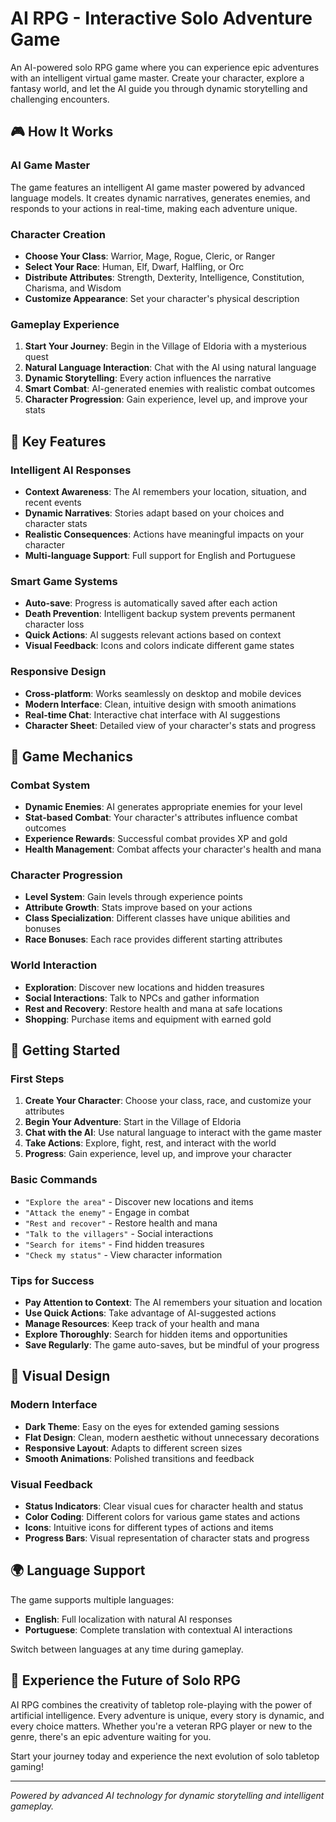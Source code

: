 # AI RPG - Interactive Solo Adventure Game

An AI-powered solo RPG game where you can experience epic adventures with an intelligent virtual game master. Create your character, explore a fantasy world, and let the AI guide you through dynamic storytelling and challenging encounters.

## 🎮 How It Works

### AI Game Master
The game features an intelligent AI game master powered by advanced language models. It creates dynamic narratives, generates enemies, and responds to your actions in real-time, making each adventure unique.

### Character Creation
- **Choose Your Class**: Warrior, Mage, Rogue, Cleric, or Ranger
- **Select Your Race**: Human, Elf, Dwarf, Halfling, or Orc
- **Distribute Attributes**: Strength, Dexterity, Intelligence, Constitution, Charisma, and Wisdom
- **Customize Appearance**: Set your character's physical description

### Gameplay Experience
1. **Start Your Journey**: Begin in the Village of Eldoria with a mysterious quest
2. **Natural Language Interaction**: Chat with the AI using natural language
3. **Dynamic Storytelling**: Every action influences the narrative
4. **Smart Combat**: AI-generated enemies with realistic combat outcomes
5. **Character Progression**: Gain experience, level up, and improve your stats

## 🌟 Key Features

### Intelligent AI Responses
- **Context Awareness**: The AI remembers your location, situation, and recent events
- **Dynamic Narratives**: Stories adapt based on your choices and character stats
- **Realistic Consequences**: Actions have meaningful impacts on your character
- **Multi-language Support**: Full support for English and Portuguese

### Smart Game Systems
- **Auto-save**: Progress is automatically saved after each action
- **Death Prevention**: Intelligent backup system prevents permanent character loss
- **Quick Actions**: AI suggests relevant actions based on context
- **Visual Feedback**: Icons and colors indicate different game states

### Responsive Design
- **Cross-platform**: Works seamlessly on desktop and mobile devices
- **Modern Interface**: Clean, intuitive design with smooth animations
- **Real-time Chat**: Interactive chat interface with AI suggestions
- **Character Sheet**: Detailed view of your character's stats and progress

## 🎯 Game Mechanics

### Combat System
- **Dynamic Enemies**: AI generates appropriate enemies for your level
- **Stat-based Combat**: Your character's attributes influence combat outcomes
- **Experience Rewards**: Successful combat provides XP and gold
- **Health Management**: Combat affects your character's health and mana

### Character Progression
- **Level System**: Gain levels through experience points
- **Attribute Growth**: Stats improve based on your actions
- **Class Specialization**: Different classes have unique abilities and bonuses
- **Race Bonuses**: Each race provides different starting attributes

### World Interaction
- **Exploration**: Discover new locations and hidden treasures
- **Social Interactions**: Talk to NPCs and gather information
- **Rest and Recovery**: Restore health and mana at safe locations
- **Shopping**: Purchase items and equipment with earned gold

## 🚀 Getting Started

### First Steps
1. **Create Your Character**: Choose your class, race, and customize your attributes
2. **Begin Your Adventure**: Start in the Village of Eldoria
3. **Chat with the AI**: Use natural language to interact with the game master
4. **Take Actions**: Explore, fight, rest, and interact with the world
5. **Progress**: Gain experience, level up, and improve your character

### Basic Commands
- `"Explore the area"` - Discover new locations and items
- `"Attack the enemy"` - Engage in combat
- `"Rest and recover"` - Restore health and mana
- `"Talk to the villagers"` - Social interactions
- `"Search for items"` - Find hidden treasures
- `"Check my status"` - View character information

### Tips for Success
- **Pay Attention to Context**: The AI remembers your situation and location
- **Use Quick Actions**: Take advantage of AI-suggested actions
- **Manage Resources**: Keep track of your health and mana
- **Explore Thoroughly**: Search for hidden items and opportunities
- **Save Regularly**: The game auto-saves, but be mindful of your progress

## 🎨 Visual Design

### Modern Interface
- **Dark Theme**: Easy on the eyes for extended gaming sessions
- **Flat Design**: Clean, modern aesthetic without unnecessary decorations
- **Responsive Layout**: Adapts to different screen sizes
- **Smooth Animations**: Polished transitions and feedback

### Visual Feedback
- **Status Indicators**: Clear visual cues for character health and status
- **Color Coding**: Different colors for various game states and actions
- **Icons**: Intuitive icons for different types of actions and items
- **Progress Bars**: Visual representation of character stats and progress

## 🌍 Language Support

The game supports multiple languages:
- **English**: Full localization with natural AI responses
- **Portuguese**: Complete translation with contextual AI interactions

Switch between languages at any time during gameplay.

## 🎉 Experience the Future of Solo RPG

AI RPG combines the creativity of tabletop role-playing with the power of artificial intelligence. Every adventure is unique, every story is dynamic, and every choice matters. Whether you're a veteran RPG player or new to the genre, there's an epic adventure waiting for you.

Start your journey today and experience the next evolution of solo tabletop gaming!

---

*Powered by advanced AI technology for dynamic storytelling and intelligent gameplay.*
